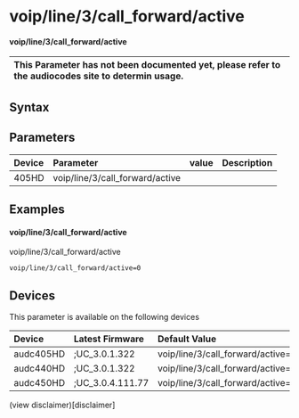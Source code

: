 ﻿---
description: voip/line/3/call_forward/active
search: false
---

# voip/line/3/call_forward/active

#### voip/line/3/call_forward/active


| This Parameter has not been documented yet, please refer to the audiocodes site to determin usage.  | 
| :--- |

## Syntax

## Parameters
|Device|Parameter|value|Description|
|:---|:---|:---|:---|
| 405HD | voip/line/3/call_forward/active |  |  |

## Examples
#### voip/line/3/call_forward/active

voip/line/3/call_forward/active

```
voip/line/3/call_forward/active=0
```

## Devices
This parameter is available on the following devices

| Device | Latest Firmware | Default Value |
|:---|:---|:---|
| audc405HD | ;UC_3.0.1.322 | voip/line/3/call_forward/active=0 
| audc440HD | ;UC_3.0.1.322 | voip/line/3/call_forward/active=0 
| audc450HD | ;UC_3.0.4.111.77 | voip/line/3/call_forward/active=0 

(view disclaimer)[disclaimer]
